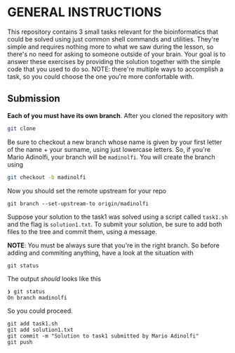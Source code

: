 # GENERAL INSTRUCTIONS

This repository contains 3 small tasks relevant for the bioinformatics that could be solved using just common shell commands and utilities. They're simple and requires nothing more to what we saw during the lesson, so there's no need for asking to someone outside of your brain. Your goal is to answer these exercises by providing the solution together with the simple code that you used to do so. 
NOTE: there're multiple ways to accomplish a task, so you could choose the one you're more confortable with. 

## Submission

**Each of you must have its own branch**. 
After you cloned the repository with 

```sh
git clone 
```

Be sure to checkout a new branch whose name is given by your first letter of the name + your surname, using just lowercase letters. So, if you're Mario Adinolfi, your branch will be `madinolfi`. You will create the branch using 

```sh
git checkout -b madinolfi
``` 

Now you should set the remote upstream for your repo

```
git branch --set-upstream-to origin/madinolfi
```

Suppose your solution to the task1 was solved using a script called `task1.sh` and the flag is `solution1.txt`. To submit your solution, be sure to add both files to the tree and commit them, using a message. 

**NOTE**: You must be always sure that you're in the right branch. So before adding and commiting anything, have a look at the situation with

```
git status
```

The output *should* looks like this 

```
❯ git status
On branch madinolfi
```

So you could proceed.

```
git add task1.sh
git add solution1.txt
git commit -m "Solution to task1 submitted by Mario Adinolfi" 
git push
``` 

